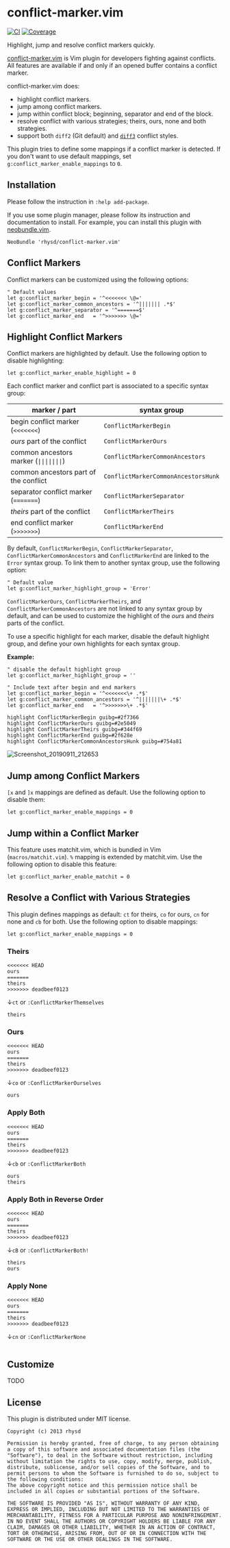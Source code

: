 conflict-marker.vim
===================
[![CI](https://github.com/rhysd/conflict-marker.vim/actions/workflows/ci.yml/badge.svg)](https://github.com/rhysd/conflict-marker.vim/actions/workflows/ci.yml)
[![Coverage](https://codecov.io/gh/rhysd/conflict-marker.vim/branch/master/graph/badge.svg)](https://codecov.io/gh/rhysd/conflict-marker.vim)

Highlight, jump and resolve conflict markers quickly.

[conflict-marker.vim](https://github.com/rhysd/conflict-marker.vim) is Vim plugin for developers fighting against conflicts.
All features are available if and only if an opened buffer contains a conflict marker.

conflict-marker.vim does:
- highlight conflict markers.
- jump among conflict markers.
- jump within conflict block; beginning, separator and end of the block.
- resolve conflict with various strategies; theirs, ours, none and both strategies.
- support both `diff2` (Git default) and [`diff3`](https://git-scm.com/book/en/v2/Git-Tools-Advanced-Merging) conflict styles.

This plugin tries to define some mappings if a conflict marker is detected.
If you don't want to use default mappings, set `g:conflict_marker_enable_mappings` to `0`.

## Installation

Please follow the instruction in `:help add-package`.

If you use some plugin manager, please follow its instruction and documentation to install.
For example, you can install this plugin with [neobundle.vim](https://github.com/Shougo/neobundle.vim).

```vim
NeoBundle 'rhysd/conflict-marker.vim'
```

## Conflict Markers

Conflict markers can be customized using the following options:

```vim
" Default values
let g:conflict_marker_begin = '^<<<<<<< \@='
let g:conflict_marker_common_ancestors = '^||||||| .*$'
let g:conflict_marker_separator = '^=======$'
let g:conflict_marker_end   = '^>>>>>>> \@='
```

## Highlight Conflict Markers

Conflict markers are highlighted by default. Use the following option to disable
highlighting:

```vim
let g:conflict_marker_enable_highlight = 0
```

Each conflict marker and conflict part is associated to a specific syntax group:

| marker / part | syntax group |
|------|--------------|
| begin conflict marker (`<<<<<<<`) | `ConflictMarkerBegin` |
| *ours* part of the conflict | `ConflictMarkerOurs` |
| common ancestors marker (`\|\|\|\|\|\|\|`) | `ConflictMarkerCommonAncestors` |
| common ancestors part of the conflict | `ConflictMarkerCommonAncestorsHunk` |
| separator conflict marker (`=======`) | `ConflictMarkerSeparator` |
| *theirs* part of the conflict | `ConflictMarkerTheirs` |
| end conflict marker (`>>>>>>>`) | `ConflictMarkerEnd` |

By default, `ConflictMarkerBegin`, `ConflictMarkerSeparator`,
`ConflictMarkerCommonAncestors` and `ConflictMarkerEnd` are
linked to the `Error` syntax group.
To link them to another syntax group, use the following option:

```vim
" Default value
let g:conflict_marker_highlight_group = 'Error'
```

`ConflictMarkerOurs`, `ConflictMarkerTheirs`, and
`ConflictMarkerCommonAncestors` are not linked to any syntax group by default,
and can be used to customize the highlight of the *ours* and *theirs*
parts of the conflict.

To use a specific highlight for each marker, disable the default highlight
group, and define your own highlights for each syntax group.

**Example:**

```vim
" disable the default highlight group
let g:conflict_marker_highlight_group = ''

" Include text after begin and end markers
let g:conflict_marker_begin = '^<<<<<<<\+ .*$'
let g:conflict_marker_common_ancestors = '^|||||||\+ .*$'
let g:conflict_marker_end   = '^>>>>>>>\+ .*$'

highlight ConflictMarkerBegin guibg=#2f7366
highlight ConflictMarkerOurs guibg=#2e5049
highlight ConflictMarkerTheirs guibg=#344f69
highlight ConflictMarkerEnd guibg=#2f628e
highlight ConflictMarkerCommonAncestorsHunk guibg=#754a81
```

![Screenshot_20190911_212653](https://user-images.githubusercontent.com/454315/64728297-f8953d80-d4da-11e9-9033-df5bfdee2f7a.png)

## Jump among Conflict Markers

`[x` and `]x` mappings are defined as default. Use the following option to
disable them:

```vim
let g:conflict_marker_enable_mappings = 0
```

## Jump within a Conflict Marker

This feature uses matchit.vim, which is bundled in Vim (`macros/matchit.vim`).
`%` mapping is extended by matchit.vim. Use the following option to disable this
feature:

```vim
let g:conflict_marker_enable_matchit = 0
```

## Resolve a Conflict with Various Strategies

This plugin defines mappings as default: `ct` for theirs, `co` for ours, `cn` for
none and `cb` for both.  Use the following option to disable mappings:

```vim
let g:conflict_marker_enable_mappings = 0
```

### Theirs

```
<<<<<<< HEAD
ours
=======
theirs
>>>>>>> deadbeef0123
```

↓`ct` or `:ConflictMarkerThemselves`

```
theirs
```

### Ours

```
<<<<<<< HEAD
ours
=======
theirs
>>>>>>> deadbeef0123
```

↓`co` or `:ConflictMarkerOurselves`

```
ours
```

### Apply Both

```
<<<<<<< HEAD
ours
=======
theirs
>>>>>>> deadbeef0123
```

↓`cb` or `:ConflictMarkerBoth`

```
ours
theirs
```

### Apply Both in Reverse Order

```
<<<<<<< HEAD
ours
=======
theirs
>>>>>>> deadbeef0123
```

↓`cB` or `:ConflictMarkerBoth!`

```
theirs
ours
```

### Apply None

```
<<<<<<< HEAD
ours
=======
theirs
>>>>>>> deadbeef0123
```

↓`cn` or `:ConflictMarkerNone`

```
```

## Customize

TODO

## License

This plugin is distributed under MIT license.

```
Copyright (c) 2013 rhysd

Permission is hereby granted, free of charge, to any person obtaining
a copy of this software and associated documentation files (the
"Software"), to deal in the Software without restriction, including
without limitation the rights to use, copy, modify, merge, publish,
distribute, sublicense, and/or sell copies of the Software, and to
permit persons to whom the Software is furnished to do so, subject to
the following conditions:
The above copyright notice and this permission notice shall be
included in all copies or substantial portions of the Software.

THE SOFTWARE IS PROVIDED "AS IS", WITHOUT WARRANTY OF ANY KIND,
EXPRESS OR IMPLIED, INCLUDING BUT NOT LIMITED TO THE WARRANTIES OF
MERCHANTABILITY, FITNESS FOR A PARTICULAR PURPOSE AND NONINFRINGEMENT.
IN NO EVENT SHALL THE AUTHORS OR COPYRIGHT HOLDERS BE LIABLE FOR ANY
CLAIM, DAMAGES OR OTHER LIABILITY, WHETHER IN AN ACTION OF CONTRACT,
TORT OR OTHERWISE, ARISING FROM, OUT OF OR IN CONNECTION WITH THE
SOFTWARE OR THE USE OR OTHER DEALINGS IN THE SOFTWARE.
```
